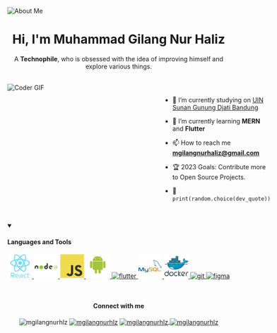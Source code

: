 ![About Me](https://user-images.githubusercontent.com/100754364/213909433-bae29ad5-cb81-4a8a-afaf-226f70f72a87.gif)
<div align="center"> 
  <h1>Hi, I'm Muhammad Gilang Nur Haliz</h1>
  <p>A <b>Technophile</b>, who is obsessed with the idea of improving himself and explore various things.</p>
</div>
</br>

<div style="display:flex">
  <img align="right" alt="Coder GIF" height=250 width=350 src="https://thumbs.gfycat.com/EvilNextDevilfish-small.gif" />
  </p>
  
- 🔭 I’m currently studying on [UIN Sunan Gunung Djati Bandung](https://uinsgd.ac.id/)
  
- 🌱 I’m currently learning **MERN** and **Flutter**
  
- 📫 How to reach me **mgilangnurhaliz@gmail.com**
  
- 🏆 2023 Goals: Contribute more to Open Source Projects.
  
- 🐍 `print(random.choice(dev_quote))`
  
</div>
</br>

<details open="">	
  <summary> <h4>Languages and Tools<h4>
  </summary>
  <p align="center">   </a> <a href="https://reactjs.org/" target="_blank" rel="noreferrer"> <img src="https://raw.githubusercontent.com/devicons/devicon/master/icons/react/react-original-wordmark.svg" alt="react" width="55" height="55" </a> <a href="https://nodejs.org" target="_blank" rel="noreferrer"> <img src="https://raw.githubusercontent.com/devicons/devicon/master/icons/nodejs/nodejs-original-wordmark.svg" alt="nodejs" width="55" height="55"/> </a> <a href="https://developer.mozilla.org/en-US/docs/Web/JavaScript" target="_blank" rel="noreferrer"> <img src="https://raw.githubusercontent.com/devicons/devicon/master/icons/javascript/javascript-original.svg" alt="javascript" width="55" height="55"/> </a> <a href="https://developer.android.com" target="_blank" rel="noreferrer"> <img src="https://raw.githubusercontent.com/devicons/devicon/master/icons/android/android-original-wordmark.svg" alt="android" width="55" height="55"/> </a>  <a href="https://flutter.dev" target="_blank" rel="noreferrer"> <img src="https://www.vectorlogo.zone/logos/flutterio/flutterio-icon.svg" alt="flutter" width="55" height="55"/> </a>   <a href="https://www.mysql.com/" target="_blank" rel="noreferrer"> <img src="https://raw.githubusercontent.com/devicons/devicon/master/icons/mysql/mysql-original-wordmark.svg" alt="mysql" width="55" height="55"/> </a>    <a href="https://www.docker.com/" target="_blank" rel="noreferrer"> <img src="https://raw.githubusercontent.com/devicons/devicon/master/icons/docker/docker-original-wordmark.svg" alt="docker" width="55" height="55"/> </a> <a href="https://git-scm.com/" target="_blank" rel="noreferrer"> <img src="https://www.vectorlogo.zone/logos/git-scm/git-scm-icon.svg" alt="git" width="60" height="55"/> </a> <a href="https://www.figma.com/" target="_blank" rel="noreferrer"> <img src="https://www.vectorlogo.zone/logos/figma/figma-icon.svg" alt="figma" width="55" height="55"/> </a></p>
</details>
</br>



<h4 align="center">Connect with me </h4>
<p align="center">
<img align="center" src="https://user-images.githubusercontent.com/100754364/213914656-04be7fa8-c6a8-4654-9bc3-ade6bfcf78ee.png" alt="mgilangnurhlz" height="5" width="70" />
<a href="https://twitter.com/mgilangnurhlz" target="blank"><img align="center" src="https://raw.githubusercontent.com/rahuldkjain/github-profile-readme-generator/master/src/images/icons/Social/twitter.svg" alt="mgilangnurhlz" height="30" width="40" /></a>
<a href="https://instagram.com/mgilangnurhlz" target="blank"><img align="center" src="https://raw.githubusercontent.com/rahuldkjain/github-profile-readme-generator/master/src/images/icons/Social/instagram.svg" alt="mgilangnurhlz" height="30" width="40" />
<img align="center" src="https://user-images.githubusercontent.com/100754364/213914656-04be7fa8-c6a8-4654-9bc3-ade6bfcf78ee.png" alt="mgilangnurhlz" height="5" width="70" /></a>
</p>


